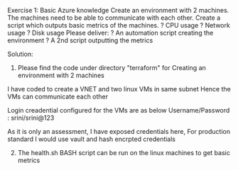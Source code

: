 Exercise 1: Basic Azure knowledge
Create an environment with 2 machines.
The machines need to be able to communicate with each other.
Create a script which outputs basic metrics of the machines.
? CPU usage
? Network usage
? Disk usage
Please deliver:
? An automation script creating the environment
? A 2nd script outputting the metrics



Solution:

1. Please find the code under directory "terraform" for Creating an environment with 2 machines

I have coded to create a VNET and two linux VMs in same subnet
Hence the VMs can communicate each other

Login creadential configured for the VMs are as below
Username/Password : srini/srini@123

As it is only an assessment, I have exposed credentials here, For production standard I would use vault and hash encrpted credentials



2. The health.sh BASH script can be run on the linux machines to get basic metrics
